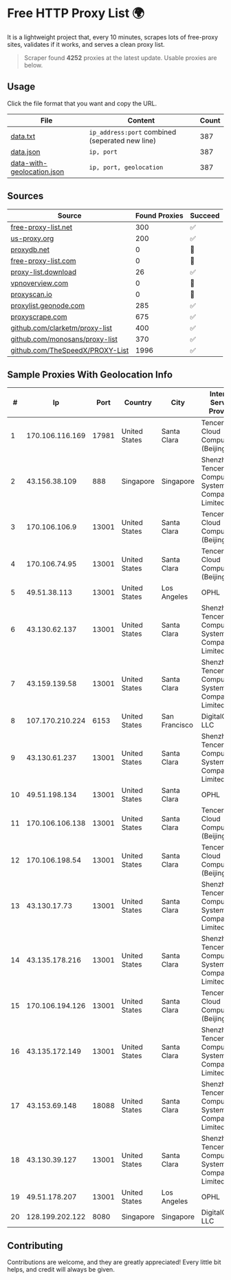 
# Free HTTP Proxy List 🌍

It is a lightweight project that, every 10 minutes, scrapes lots of free-proxy sites, validates if it works, and serves a clean proxy list.


> Scraper found **4252** proxies at the latest update. Usable proxies are below.

## Usage

Click the file format that you want and copy the URL.


|File|Content|Count|
|----|-------|-----|
|[data.txt](https://raw.githubusercontent.com/themiralay/Proxy-List-World/master/data.txt)|`ip_address:port` combined (seperated new line)|387|
|[data.json](https://raw.githubusercontent.com/themiralay/Proxy-List-World/master/data.json)|`ip, port`|387|
|[data-with-geolocation.json](https://raw.githubusercontent.com/themiralay/Proxy-List-World/master/data-with-geolocation.json)|`ip, port, geolocation`|387|

## Sources

|Source|Found Proxies|Succeed|
|------|-------------|-------|
|[free-proxy-list.net](https://free-proxy-list.net)|300|✅|
|[us-proxy.org](https://www.us-proxy.org)|200|✅|
|[proxydb.net](http://proxydb.net)|0|🚫|
|[free-proxy-list.com](https://free-proxy-list.com/?page=&port=&type%5B%5D=http&type%5B%5D=https&up_time=0&search=Search)|0|🚫|
|[proxy-list.download](https://www.proxy-list.download/HTTP)|26|✅|
|[vpnoverview.com](https://vpnoverview.com/privacy/anonymous-browsing/free-proxy-servers)|0|🚫|
|[proxyscan.io](https://www.proxyscan.io)|0|🚫|
|[proxylist.geonode.com](https://proxylist.geonode.com/api/proxy-list?limit=300&page=1&sort_by=lastChecked&sort_type=desc&protocols=http,https)|285|✅|
|[proxyscrape.com](https://api.proxyscrape.com/v2/?request=displayproxies&protocol=http&timeout=10000&country=all&ssl=all&anonymity=all)|675|✅|
|[github.com/clarketm/proxy-list](https://raw.githubusercontent.com/clarketm/proxy-list/master/proxy-list-raw.txt)|400|✅|
|[github.com/monosans/proxy-list](https://raw.githubusercontent.com/monosans/proxy-list/main/proxies/http.txt)|370|✅|
|[github.com/TheSpeedX/PROXY-List](https://raw.githubusercontent.com/TheSpeedX/PROXY-List/master/http.txt)|1996|✅|


## Sample Proxies With Geolocation Info

|#|Ip|Port|Country|City|Internet Service Provider|
|-|--|----|-------|----|-------------------------|
|1|170.106.116.169|17981|United States|Santa Clara|Tencent Cloud Computing (Beijing) Co|
|2|43.156.38.109|888|Singapore|Singapore|Shenzhen Tencent Computer Systems Company Limited|
|3|170.106.106.9|13001|United States|Santa Clara|Tencent Cloud Computing (Beijing) Co|
|4|170.106.74.95|13001|United States|Santa Clara|Tencent Cloud Computing (Beijing) Co|
|5|49.51.38.113|13001|United States|Los Angeles|OPHL|
|6|43.130.62.137|13001|United States|Santa Clara|Shenzhen Tencent Computer Systems Company Limited|
|7|43.159.139.58|13001|United States|Santa Clara|Shenzhen Tencent Computer Systems Company Limited|
|8|107.170.210.224|6153|United States|San Francisco|DigitalOcean, LLC|
|9|43.130.61.237|13001|United States|Santa Clara|Shenzhen Tencent Computer Systems Company Limited|
|10|49.51.198.134|13001|United States|Santa Clara|OPHL|
|11|170.106.106.138|13001|United States|Santa Clara|Tencent Cloud Computing (Beijing) Co|
|12|170.106.198.54|13001|United States|Santa Clara|Tencent Cloud Computing (Beijing) Co|
|13|43.130.17.73|13001|United States|Santa Clara|Shenzhen Tencent Computer Systems Company Limited|
|14|43.135.178.216|13001|United States|Santa Clara|Shenzhen Tencent Computer Systems Company Limited|
|15|170.106.194.126|13001|United States|Santa Clara|Tencent Cloud Computing (Beijing) Co|
|16|43.135.172.149|13001|United States|Santa Clara|Shenzhen Tencent Computer Systems Company Limited|
|17|43.153.69.148|18088|United States|Santa Clara|Shenzhen Tencent Computer Systems Company Limited|
|18|43.130.39.127|13001|United States|Santa Clara|Shenzhen Tencent Computer Systems Company Limited|
|19|49.51.178.207|13001|United States|Los Angeles|OPHL|
|20|128.199.202.122|8080|Singapore|Singapore|DigitalOcean, LLC|



## Contributing

Contributions are welcome, and they are greatly appreciated! Every
little bit helps, and credit will always be given.

